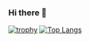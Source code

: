 ### Hi there 👋

[![trophy](https://github-profile-trophy.vercel.app/?username=surajpratap)](https://github.com/ryo-ma/github-profile-trophy)
[![Top Langs](https://github-readme-stats.vercel.app/api/top-langs/?username=surajpratap)](https://github.com/anuraghazra/github-readme-stats)

<!--
**surajpratap/surajpratap** is a ✨ _special_ ✨ repository because its `README.md` (this file) appears on your GitHub profile.

Here are some ideas to get you started:

- 🔭 I’m currently working on ...
- 🌱 I’m currently learning ...
- 👯 I’m looking to collaborate on ...
- 🤔 I’m looking for help with ...
- 💬 Ask me about ...
- 📫 How to reach me: ...
- 😄 Pronouns: ...
- ⚡ Fun fact: ...
-->
